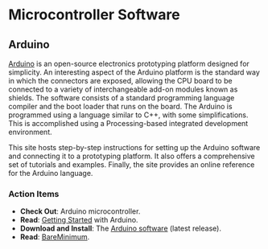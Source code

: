 # Microcontroller Software


## Arduino

[Arduino](http://www.arduino.cc/) is an open-source electronics prototyping platform designed for simplicity.
An interesting aspect of the Arduino platform is the standard way in which the connectors are exposed, allowing the CPU board to be connected to a variety of interchangeable add-on modules known as shields.
The software consists of a standard programming language compiler and the boot loader that runs on the board.
The Arduino is programmed using a language similar to C++, with some simplifications.
This is accomplished using a Processing-based integrated development environment.

This site hosts step-by-step instructions for setting up the Arduino software and connecting it to a prototyping platform.
It also offers a comprehensive set of tutorials and examples.
Finally, the site provides an online reference for the Arduino language.

### Action Items

* __Check Out__: Arduino microcontroller.
* __Read__: [Getting Started](http://arduino.cc/en/Guide/HomePage) with Arduino.
* __Download and Install__: The [Arduino software](http://arduino.cc/en/Main/Software) (latest release).
* __Read__: [BareMinimum](http://arduino.cc/en/Tutorial/BareMinimum}).
